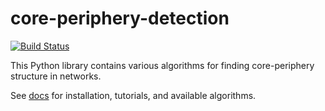 # core-periphery-detection
[![Build Status](https://travis-ci.org/skojaku/cpalgorithm.svg?branch=master)](https://travis-ci.org/skojaku/cpalgorithm)

This Python library contains various algorithms for finding core-periphery structure in networks.

See [docs](https://core-periphery-detection-in-networks.readthedocs.io/en/latest/) for installation, tutorials, and available algorithms. 
